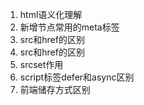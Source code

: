 1. html语义化理解
2. 新增节点常用的meta标签
3. src和href的区别
4. src和href的区别
5. srcset作用
6. script标签defer和async区别 
7. 前端储存方式区别 

